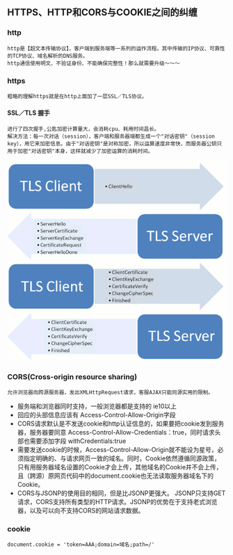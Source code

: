 ## HTTPS、HTTP和CORS与COOKIE之间的纠缠

### http
    
    http是【超文本传输协议】，客户端到服务端等一系列的运作流程。其中传输的IP协议、可靠性的TCP协议、域名解析的DNS服务。
    http通信使用明文、不验证身份、不能确保完整性！那么就需要升级～～～
    
### https
    
    粗略的理解https就是在http上面加了一层SSL／TLS协议。
    
#### SSL／TLS 握手
    
    进行了四次握手,公匙加密计算量大，会消耗cpu、耗用时间昌长。
    解决方法：每一次对话（session），客户端和服务器端都生成一个"对话密钥"（session key），用它来加密信息。由于"对话密钥"是对称加密，所以运算速度非常快，而服务器公钥只用于加密"对话密钥"本身，这样就减少了加密运算的消耗时间。
    
![SSL/TLS握手](/images/SSL|TLS.png)
    
    
    
### CORS(Cross-origin resource sharing)

    允许浏览器向跨源服务器，发出XMLHttpRequest请求，客服AJAX只能同源实用的限制。
    
*   服务端和浏览器同时支持，一般浏览器都是支持的 ie10以上
*   回应的头部信息应该有 Access-Control-Allow-Origin字段
*   CORS请求默认是不发送cookie和http认证信息的，如果要把cookie发到服务器，服务器要同意 Access-Control-Allow-Credentials：true，同时请求头部也需要添加字段 withCredentials:true
*   需要发送cookie的时候，Access-Control-Allow-Origin就不能设为星号，必须指定明确的、与请求网页一致的域名。同时，Cookie依然遵循同源政策，只有用服务器域名设置的Cookie才会上传，其他域名的Cookie并不会上传，且（跨源）原网页代码中的document.cookie也无法读取服务器域名下的Cookie。
*   CORS与JSONP的使用目的相同，但是比JSONP更强大。
    JSONP只支持GET请求，CORS支持所有类型的HTTP请求。JSONP的优势在于支持老式浏览器，以及可以向不支持CORS的网站请求数据。    

### cookie

    document.cookie = 'token=AAA;domain=域名;path=/'
    